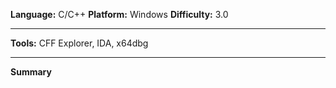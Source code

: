 **Language:** C/C++
**Platform:** Windows
**Difficulty:** 3.0

---

**Tools:** CFF Explorer, IDA, x64dbg

---
**Summary**
